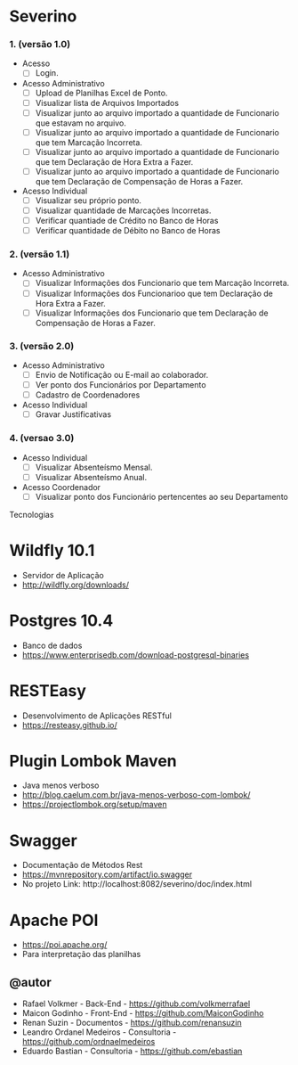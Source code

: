 # Severino

### 1. (versão 1.0)
* Acesso
  - [ ] Login.
* Acesso Administrativo
  - [ ] Upload de Planilhas Excel de Ponto.
  - [ ] Visualizar lista de Arquivos Importados
  - [ ] Visualizar junto ao arquivo importado a quantidade de Funcionario que estavam no arquivo.
  - [ ] Visualizar junto ao arquivo importado a quantidade de Funcionario que tem Marcação Incorreta.
  - [ ] Visualizar junto ao arquivo importado a quantidade de Funcionario que tem Declaração de Hora Extra a Fazer.
  - [ ] Visualizar junto ao arquivo importado a quantidade de Funcionario que tem Declaração de Compensação de Horas a Fazer.
* Acesso Individual
  - [ ] Visualizar seu próprio ponto.
  - [ ] Visualizar quantidade de Marcações Incorretas.
  - [ ] Verificar quantiade de Crédito no Banco de Horas
  - [ ] Verificar quantidade de Débito no Banco de Horas

### 2. (versão 1.1)
* Acesso Administrativo 
  - [ ] Visualizar Informações dos Funcionario que tem Marcação Incorreta.
  - [ ] Visualizar Informações dos Funcionarioo que tem Declaração de Hora Extra a Fazer.
  - [ ] Visualizar Informações dos Funcionario que tem Declaração de Compensação de Horas a Fazer.

### 3. (versão 2.0)
* Acesso Administrativo
  - [ ] Envio de Notificação ou E-mail ao colaborador.
  - [ ] Ver ponto dos Funcionários por Departamento
  - [ ] Cadastro de Coordenadores
* Acesso Individual
  - [ ] Gravar Justificativas

### 4. (versao 3.0)
* Acesso Individual
  - [ ] Visualizar Absenteísmo Mensal.
  - [ ] Visualizar Absenteísmo Anual.
* Acesso Coordenador
  - [ ] Visualizar ponto dos Funcionário pertencentes ao seu Departamento

Tecnologias

# Wildfly 10.1
* Servidor de Aplicação
* http://wildfly.org/downloads/

# Postgres 10.4
* Banco de dados
* https://www.enterprisedb.com/download-postgresql-binaries

# RESTEasy
* Desenvolvimento de Aplicações RESTful
* https://resteasy.github.io/

# Plugin Lombok Maven
* Java menos verboso
* http://blog.caelum.com.br/java-menos-verboso-com-lombok/
* https://projectlombok.org/setup/maven

# Swagger
* Documentação de Métodos Rest
* https://mvnrepository.com/artifact/io.swagger
* No projeto Link: http://localhost:8082/severino/doc/index.html

# Apache POI
* https://poi.apache.org/
* Para interpretação das planilhas

## @autor 
* Rafael Volkmer - Back-End - https://github.com/volkmerrafael
* Maicon Godinho - Front-End - https://github.com/MaiconGodinho
* Renan Suzin - Documentos - https://github.com/renansuzin
* Leandro Ordanel Medeiros - Consultoria - https://github.com/ordnaelmedeiros
* Eduardo Bastian - Consultoria - https://github.com/ebastian
